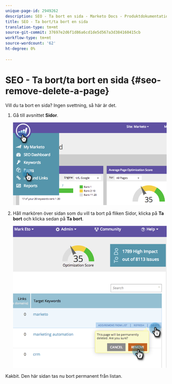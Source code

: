 ```yaml
---
unique-page-id: 2949262
description: SEO - Ta bort en sida - Marketo Docs - Produktdokumentation
title: SEO - Ta bort/ta bort en sida
translation-type: tm+mt
source-git-commit: 37697e2d6f1d86a6cd1de5d567a3d384160415cb
workflow-type: tm+mt
source-wordcount: '62'
ht-degree: 0%

---
```



# SEO - Ta bort/ta bort en sida {#seo-remove-delete-a-page}

Vill du ta bort en sida? Ingen svettning, så här är det.

1. Gå till avsnittet **Sidor**.

   ![](assets/image2014-9-18-13-3a58-3a33.png)

1. Håll markören över sidan som du vill ta bort på fliken Sidor, klicka på **Ta bort** och klicka sedan på **Ta bort**.

   ![](assets/image2014-9-18-13-3a58-3a39.png)

Kakbit. Den här sidan tas nu bort permanent från listan.
